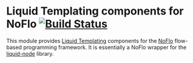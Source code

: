 Liquid Templating components for NoFlo [![Build Status](https://secure.travis-ci.org/noflo/noflo-liquid.png?branch=master)](https://travis-ci.org/noflo/noflo-liquid)
=========================

This module provides [Liquid Templating](http://liquidmarkup.org/) components for the [NoFlo](http://noflojs.org/) flow-based programming framework. It is essentially a NoFlo wrapper for the [liquid-node](https://github.com/sirlantis/liquid-node) library.

